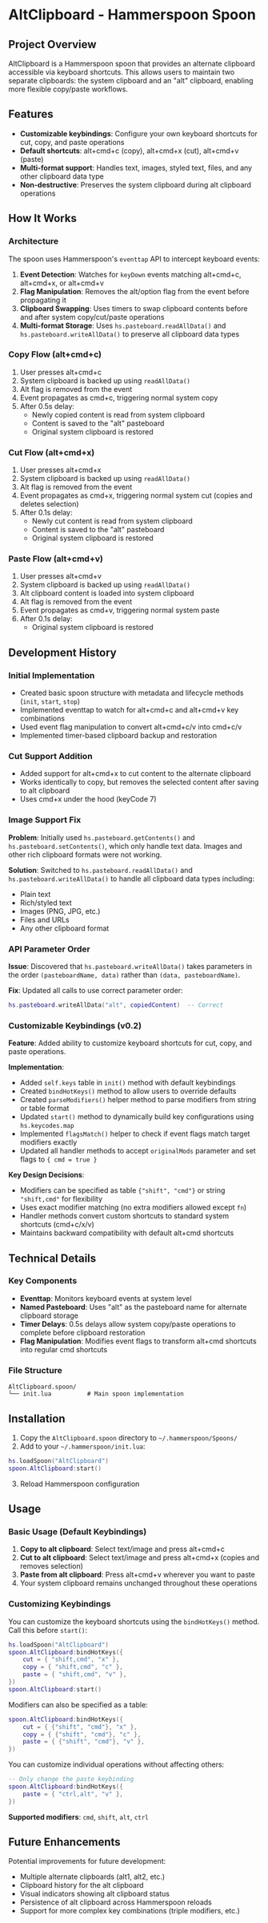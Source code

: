 # AltClipboard - Hammerspoon Spoon

## Project Overview

AltClipboard is a Hammerspoon spoon that provides an alternate clipboard accessible via keyboard shortcuts. This allows users to maintain two separate clipboards: the system clipboard and an "alt" clipboard, enabling more flexible copy/paste workflows.

## Features

- **Customizable keybindings**: Configure your own keyboard shortcuts for cut, copy, and paste operations
- **Default shortcuts**: alt+cmd+c (copy), alt+cmd+x (cut), alt+cmd+v (paste)
- **Multi-format support**: Handles text, images, styled text, files, and any other clipboard data type
- **Non-destructive**: Preserves the system clipboard during alt clipboard operations

## How It Works

### Architecture

The spoon uses Hammerspoon's `eventtap` API to intercept keyboard events:

1. **Event Detection**: Watches for `keyDown` events matching alt+cmd+c, alt+cmd+x, or alt+cmd+v
2. **Flag Manipulation**: Removes the alt/option flag from the event before propagating it
3. **Clipboard Swapping**: Uses timers to swap clipboard contents before and after system copy/cut/paste operations
4. **Multi-format Storage**: Uses `hs.pasteboard.readAllData()` and `hs.pasteboard.writeAllData()` to preserve all clipboard data types

### Copy Flow (alt+cmd+c)

1. User presses alt+cmd+c
2. System clipboard is backed up using `readAllData()`
3. Alt flag is removed from the event
4. Event propagates as cmd+c, triggering normal system copy
5. After 0.5s delay:
   - Newly copied content is read from system clipboard
   - Content is saved to the "alt" pasteboard
   - Original system clipboard is restored

### Cut Flow (alt+cmd+x)

1. User presses alt+cmd+x
2. System clipboard is backed up using `readAllData()`
3. Alt flag is removed from the event
4. Event propagates as cmd+x, triggering normal system cut (copies and deletes selection)
5. After 0.1s delay:
   - Newly cut content is read from system clipboard
   - Content is saved to the "alt" pasteboard
   - Original system clipboard is restored

### Paste Flow (alt+cmd+v)

1. User presses alt+cmd+v
2. System clipboard is backed up using `readAllData()`
3. Alt clipboard content is loaded into system clipboard
4. Alt flag is removed from the event
5. Event propagates as cmd+v, triggering normal system paste
6. After 0.1s delay:
   - Original system clipboard is restored

## Development History

### Initial Implementation

- Created basic spoon structure with metadata and lifecycle methods (`init`, `start`, `stop`)
- Implemented eventtap to watch for alt+cmd+c and alt+cmd+v key combinations
- Used event flag manipulation to convert alt+cmd+c/v into cmd+c/v
- Implemented timer-based clipboard backup and restoration

### Cut Support Addition

- Added support for alt+cmd+x to cut content to the alternate clipboard
- Works identically to copy, but removes the selected content after saving to alt clipboard
- Uses cmd+x under the hood (keyCode 7)

### Image Support Fix

**Problem**: Initially used `hs.pasteboard.getContents()` and `hs.pasteboard.setContents()`, which only handle text data. Images and other rich clipboard formats were not working.

**Solution**: Switched to `hs.pasteboard.readAllData()` and `hs.pasteboard.writeAllData()` to handle all clipboard data types including:
- Plain text
- Rich/styled text
- Images (PNG, JPG, etc.)
- Files and URLs
- Any other clipboard format

### API Parameter Order

**Issue**: Discovered that `hs.pasteboard.writeAllData()` takes parameters in the order `(pasteboardName, data)` rather than `(data, pasteboardName)`.

**Fix**: Updated all calls to use correct parameter order:
```lua
hs.pasteboard.writeAllData("alt", copiedContent)  -- Correct
```

### Customizable Keybindings (v0.2)

**Feature**: Added ability to customize keyboard shortcuts for cut, copy, and paste operations.

**Implementation**:
- Added `self.keys` table in `init()` method with default keybindings
- Created `bindHotKeys()` method to allow users to override defaults
- Created `parseModifiers()` helper method to parse modifiers from string or table format
- Updated `start()` method to dynamically build key configurations using `hs.keycodes.map`
- Implemented `flagsMatch()` helper to check if event flags match target modifiers exactly
- Updated all handler methods to accept `originalMods` parameter and set flags to `{ cmd = true }`

**Key Design Decisions**:
- Modifiers can be specified as table `{"shift", "cmd"}` or string `"shift,cmd"` for flexibility
- Uses exact modifier matching (no extra modifiers allowed except `fn`)
- Handler methods convert custom shortcuts to standard system shortcuts (cmd+c/x/v)
- Maintains backward compatibility with default alt+cmd shortcuts

## Technical Details

### Key Components

- **Eventtap**: Monitors keyboard events at system level
- **Named Pasteboard**: Uses "alt" as the pasteboard name for alternate clipboard storage
- **Timer Delays**: 0.5s delays allow system copy/paste operations to complete before clipboard restoration
- **Flag Manipulation**: Modifies event flags to transform alt+cmd shortcuts into regular cmd shortcuts

### File Structure

```
AltClipboard.spoon/
└── init.lua          # Main spoon implementation
```

## Installation

1. Copy the `AltClipboard.spoon` directory to `~/.hammerspoon/Spoons/`
2. Add to your `~/.hammerspoon/init.lua`:
```lua
hs.loadSpoon("AltClipboard")
spoon.AltClipboard:start()
```
3. Reload Hammerspoon configuration

## Usage

### Basic Usage (Default Keybindings)

1. **Copy to alt clipboard**: Select text/image and press alt+cmd+c
2. **Cut to alt clipboard**: Select text/image and press alt+cmd+x (copies and removes selection)
3. **Paste from alt clipboard**: Press alt+cmd+v wherever you want to paste
4. Your system clipboard remains unchanged throughout these operations

### Customizing Keybindings

You can customize the keyboard shortcuts using the `bindHotKeys()` method. Call this before `start()`:

```lua
hs.loadSpoon("AltClipboard")
spoon.AltClipboard:bindHotKeys({
    cut = { "shift,cmd", "x" },
    copy = { "shift,cmd", "c" },
    paste = { "shift,cmd", "v" },
})
spoon.AltClipboard:start()
```

Modifiers can also be specified as a table:

```lua
spoon.AltClipboard:bindHotKeys({
    cut = { {"shift", "cmd"}, "x" },
    copy = { {"shift", "cmd"}, "c" },
    paste = { {"shift", "cmd"}, "v" },
})
```

You can customize individual operations without affecting others:

```lua
-- Only change the paste keybinding
spoon.AltClipboard:bindHotKeys({
    paste = { "ctrl,alt", "v" },
})
```

**Supported modifiers**: `cmd`, `shift`, `alt`, `ctrl`

## Future Enhancements

Potential improvements for future development:
- Multiple alternate clipboards (alt1, alt2, etc.)
- Clipboard history for the alt clipboard
- Visual indicators showing alt clipboard status
- Persistence of alt clipboard across Hammerspoon reloads
- Support for more complex key combinations (triple modifiers, etc.)
